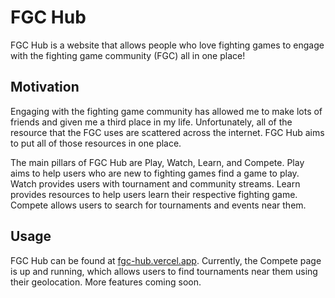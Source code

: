 # FGC Hub

FGC Hub is a website that allows people who love fighting games to engage with the fighting game community (FGC) all in one place!

## Motivation

Engaging with the fighting game community has allowed me to make lots of friends and given me a third place in my life. Unfortunately, all of the resource that the FGC uses are scattered across the internet. FGC Hub aims to put all of those resources in one place.

The main pillars of FGC Hub are Play, Watch, Learn, and Compete. Play aims to help users who are new to fighting games find a game to play. Watch provides users with tournament and community streams. Learn provides resources to help users learn their respective fighting game. Compete allows users to search for tournaments and events near them.

## Usage

FGC Hub can be found at [fgc-hub.vercel.app](https://fgc-hub.vercel.app/compete). Currently, the Compete page is up and running, which allows users to find tournaments near them using their geolocation. More features coming soon.
